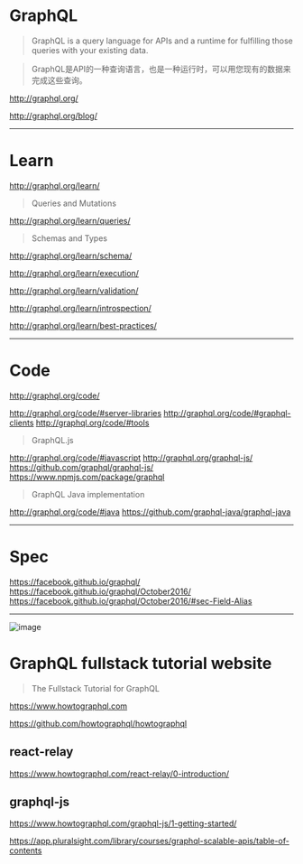 # GraphQL

> GraphQL is a query language for APIs and a runtime for fulfilling those queries with your existing data.

> GraphQL是API的一种查询语言，也是一种运行时，可以用您现有的数据来完成这些查询。

http://graphql.org/


http://graphql.org/blog/

***

# Learn

http://graphql.org/learn/

> Queries and Mutations

http://graphql.org/learn/queries/

> Schemas and Types

http://graphql.org/learn/schema/

>

http://graphql.org/learn/execution/

>

http://graphql.org/learn/validation/

>

http://graphql.org/learn/introspection/

>

http://graphql.org/learn/best-practices/

***

# Code

http://graphql.org/code/

http://graphql.org/code/#server-libraries
http://graphql.org/code/#graphql-clients
http://graphql.org/code/#tools


> GraphQL.js

http://graphql.org/code/#javascript
http://graphql.org/graphql-js/
https://github.com/graphql/graphql-js/
https://www.npmjs.com/package/graphql

> GraphQL Java implementation

http://graphql.org/code/#java
https://github.com/graphql-java/graphql-java

***

# Spec
https://facebook.github.io/graphql/
https://facebook.github.io/graphql/October2016/
https://facebook.github.io/graphql/October2016/#sec-Field-Alias


***

![image](https://user-images.githubusercontent.com/17099059/34077920-664d6e8a-e34a-11e7-9a4e-069a5743fa46.png)


# GraphQL fullstack tutorial website

> The Fullstack Tutorial for GraphQL

https://www.howtographql.com

https://github.com/howtographql/howtographql

## react-relay

https://www.howtographql.com/react-relay/0-introduction/

## graphql-js

https://www.howtographql.com/graphql-js/1-getting-started/



https://app.pluralsight.com/library/courses/graphql-scalable-apis/table-of-contents




